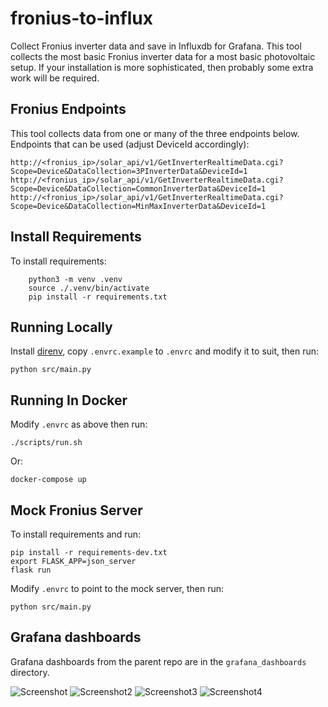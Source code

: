 # fronius-to-influx

Collect Fronius inverter data and save in Influxdb for Grafana. This tool collects the most basic Fronius inverter data for a most basic photovoltaic setup. If your installation is more sophisticated, then probably some extra work will be required.

## Fronius Endpoints

This tool collects data from one or many of the three endpoints below. Endpoints that can be used (adjust DeviceId accordingly):

    http://<fronius_ip>/solar_api/v1/GetInverterRealtimeData.cgi?Scope=Device&DataCollection=3PInverterData&DeviceId=1
    http://<fronius_ip>/solar_api/v1/GetInverterRealtimeData.cgi?Scope=Device&DataCollection=CommonInverterData&DeviceId=1
    http://<fronius_ip>/solar_api/v1/GetInverterRealtimeData.cgi?Scope=Device&DataCollection=MinMaxInverterData&DeviceId=1

## Install Requirements

To install requirements:

```
    python3 -m venv .venv
    source ./.venv/bin/activate
    pip install -r requirements.txt
```

## Running Locally

Install [direnv](https://direnv.net/), copy `.envrc.example` to `.envrc` and modify it to suit, then run:

    python src/main.py

## Running In Docker

Modify `.envrc` as above then run:

    ./scripts/run.sh

Or:

    docker-compose up

## Mock Fronius Server

To install requirements and run:

    pip install -r requirements-dev.txt
    export FLASK_APP=json_server
    flask run

Modify `.envrc` to point to the mock server, then run:

    python src/main.py

## Grafana dashboards

Grafana dashboards from the parent repo are in the `grafana_dashboards` directory.

![Screenshot](img/screenshot.png?raw=true "Screenshot")
![Screenshot2](img/screenshot2.png?raw=true "Screenshot2")
![Screenshot3](img/screenshot3.png?raw=true "Screenshot3")
![Screenshot4](img/screenshot4.png?raw=true "Screenshot4")
